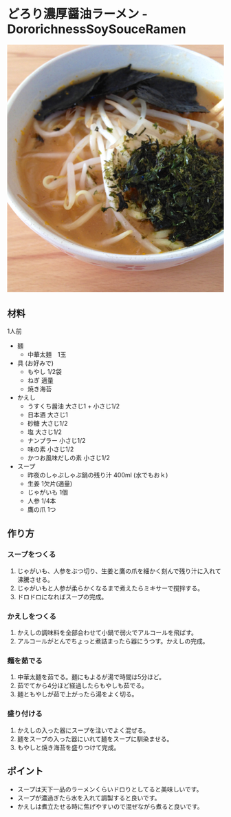# どろり濃厚醤油ラーメン - DororichnessSoySouceRamen

![](DororichnessSoySouceRamen.jpg)

## 材料

1人前

- 麺
  - 中華太麺　1玉
- 具 (お好みで)
  - もやし 1/2袋
  - ねぎ 適量
  - 焼き海苔
- かえし
  - うすくち醤油       大さじ1 + 小さじ1/2
  - 日本酒             大さじ1
  - 砂糖               大さじ1/2
  - 塩                 大さじ1/2
  - ナンプラー         小さじ1/2
  - 味の素             小さじ1/2
  - かつお風味だしの素 小さじ1/2
- スープ
  - 昨夜のしゃぶしゃぶ鍋の残り汁 400ml (水でもおｋ)
  - 生姜               1欠片(適量)
  - じゃがいも         1個
  - 人参               1/4本
  - 鷹の爪             1つ

## 作り方

### スープをつくる

1. じゃがいも、人参をぶつ切り、生姜と鷹の爪を細かく刻んで残り汁に入れて沸騰させる。
2. じゃがいもと人参が柔らかくなるまで煮えたらミキサーで撹拌する。
3. ドロドロになればスープの完成。

### かえしをつくる

1. かえしの調味料を全部合わせて小鍋で弱火でアルコールを飛ばす。
2. アルコールがとんでちょっと煮詰まったら器にうつす。かえしの完成。

### 麺を茹でる

1. 中華太麺を茹でる。麺にもよるが湯で時間は5分ほど。
2. 茹でてから4分ほど経過したらもやしも茹でる。
3. 麺ともやしが茹で上がったら湯をよく切る。

### 盛り付ける

1. かえしの入った器にスープを注いでよく混ぜる。
2. 麺をスープの入った器にいれて麺をスープに馴染ませる。
3. もやしと焼き海苔を盛りつけて完成。

## ポイント

- スープは天下一品のラーメンくらいドロりとしてると美味しいです。
- スープが濃過ぎたら水を入れて調製すると良いです。
- かえしは煮立たせる時に焦げやすいので混ぜながら煮ると良いです。
